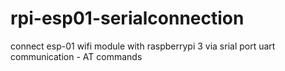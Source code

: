 # rpi-esp01-serialconnection
connect esp-01 wifi module with raspberrypi 3 via srial port uart communication - AT commands 
